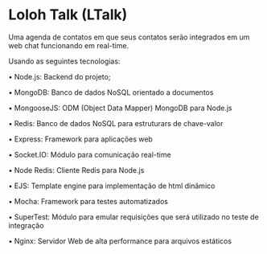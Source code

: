 # Loloh Talk (LTalk)

Uma agenda de contatos em que seus contatos serão integrados em um web chat funcionando em real-time.

Usando as seguintes tecnologias:

• Node.js: Backend do projeto;

• MongoDB: Banco de dados NoSQL orientado a documentos

• MongooseJS: ODM (Object Data Mapper) MongoDB para Node.js

• Redis: Banco de dados NoSQL para estruturars de chave-valor

• Express: Framework para aplicações web

• Socket.IO: Módulo para comunicação real-time

• Node Redis: Cliente Redis para Node.js

• EJS: Template engine para implementação de html dinâmico

• Mocha: Framework para testes automatizados

• SuperTest: Módulo para emular requisições que será utilizado no teste de integração

• Nginx: Servidor Web de alta performance para arquivos estáticos
